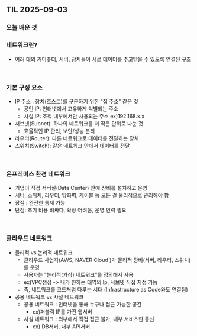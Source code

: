 ## TIL 2025-09-03

### 오늘 배운 것


### 네트워크란?
- 여러 대의 커미퓨터, 서버, 장치들이 서로 데이터를 주고받을 수 있도록 연결된 구조

</br>

### 기본 구성 요소
- IP 주소 : 장치(호스트)를 구분하기 위한 "집 주소" 같은 것
  - 공인 IP: 인터넷에서 고유하게 식별되는 주소
  - 사설 IP: 조직 내부에서만 사용되는 주소 ex)192.168.x.x
- 서브넷(Subnet): 하나의 네트워크를 더 작은 단위로 나눈 것
  - 효율적인 IP 관리, 보안/성능 분리
- 라우터(Router): 다른 네트워크로 데이터를 전달하는 장치
- 스위치(Switch): 같은 네트워크 안에서 데이터를 전달

</br>

### 온프레미스 환경 네트워크
- 기업이 직접 서버실(Data Center) 안에 장비를 설치하고 운영
- 서버, 스위치, 라우터, 방화벽, 케이블 등 모든 걸 물리적으로 관리해야 함
- 장점 : 완전한 통제 가능
- 단점: 초기 비용 비싸다, 확장 어려움, 운영 인력 필요

</br>

### 클라우드 네트워크
- 물리적 vs 논리적 네트워크
  - 클라우드 사업자(AWS, NAVER Cloud )가 물리적 장비(서버, 라우터, 스위치)를 운영
  - 사용자는 "논리적(가상) 네트워크"를 정의해서 사용
  - ex)VPC생성 -> 내가 원하는 대역의 Ip, 서브넷 직접 지정 가능
  - 즉, 네트워크를 코드처럼 다루는 시대 (Infrastructure as Code와도 연결됨)
- 공용 네트워크 vs 사설 네트워크
  - 공용 네트워크 : 인터넷을 통해 누구나 접근 가능한 공간
    - ex)퍼블릭 IP를 가진 웹서버
  - 사설 네트워크 : 외부에서 직접 접근 불가, 내부 서비스만 통신
    - ex) DB서버, 내부 API서버

